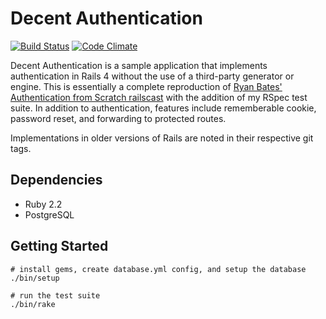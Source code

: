 # Decent Authentication
[![Build Status](https://secure.travis-ci.org/leesmith/decent_authentication.png?branch=master)](http://travis-ci.org/leesmith/decent_authentication) [![Code Climate](https://codeclimate.com/github/leesmith/decent_authentication.png)](https://codeclimate.com/github/leesmith/decent_authentication)

Decent Authentication is a sample application that implements authentication in Rails 4 without the use of a third-party generator or engine.  This is essentially a complete reproduction of [Ryan Bates' Authentication from Scratch railscast](http://railscasts.com/episodes/250-authentication-from-scratch-revised) with the addition of my RSpec test suite. In addition to authentication, features include rememberable cookie, password reset, and forwarding to protected routes.

Implementations in older versions of Rails are noted in their respective git tags.

## Dependencies

* Ruby 2.2
* PostgreSQL

## Getting Started

```
# install gems, create database.yml config, and setup the database
./bin/setup

# run the test suite
./bin/rake
```
